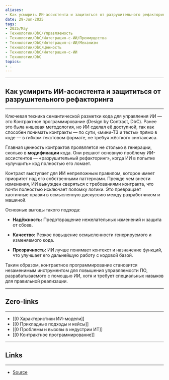 ```yaml
---
aliases: 
- Как усмирить ИИ-ассистента и защититься от разрушительного рефакторинга 
date: 29-Jun-2025
tags:
- 2025/May
- Технологии/DbC/Управляемость
- Технологии/DbC/Интеграция-с-ИИ/Преимущества
- Технологии/DbC/Интеграция-с-ИИ/Механизм
- Технологии/DbC/Ценность
- Технологии/DbC/Интеграция-с-ИИ
- Технологии/DbC
topics:
- .
---
```

-----
##  Как усмирить ИИ-ассистента и защититься от разрушительного рефакторинга 
-----
Ключевая техника семантической разметки кода для управления ИИ — это Контрактное программирование (Design by Contract, DbC). Ранее это была нишевая методология, но ИИ сделал её доступной, так как способен понимать контракты — по сути, «мини-ТЗ и тесты» прямо в коде — в гибком текстовом формате, не требуя жёсткого синтаксиса.

Главная ценность контрактов проявляется не столько в генерации, сколько в **модификации** кода. Они решают основную проблему ИИ-ассистентов — «разрушительный рефакторинг», когда ИИ в попытке «улучшить» код полностью его ломает.

Контракт выступает для ИИ непреложным правилом, которое имеет приоритет над его собственными паттернами. Прежде чем внести изменения, ИИ вынужден сверяться с требованиями контракта, что почти полностью исключает поломку логики. Это превращает хаотичные правки в осмысленную дискуссию между разработчиком и машиной.

Основные выгоды такого подхода:

- **Надёжность:** Предотвращение нежелательных изменений и защита от сбоев.
    
- **Качество:** Резкое повышение осмысленности генерируемого и изменяемого кода.
    
- **Прозрачность:** ИИ лучше понимает контекст и назначение функций, что улучшает его дальнейшую работу с кодовой базой.
    

Таким образом, контрактное программирование становится незаменимым инструментом для повышения управляемости ПО, разрабатываемого с помощью ИИ, хотя и требует специальных навыков для правильной реализации.

---
## Zero-links
---
- [[0 Характеристики ИИ-модели]]
- [[0 Прикладные подходы и кейсы]]
- [[0 Проблемы и вызовы в индустрии ИТ]]
- [[0 Контрактное программирование]]

---
## Links
---
- [Source](https://t.me/turboproject/1646)